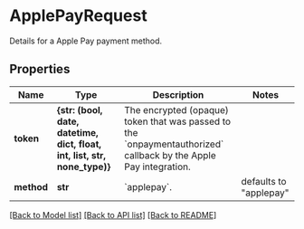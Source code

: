 # ApplePayRequest

Details for a Apple Pay payment method.

## Properties
Name | Type | Description | Notes
------------ | ------------- | ------------- | -------------
**token** | **{str: (bool, date, datetime, dict, float, int, list, str, none_type)}** | The encrypted (opaque) token that was passed to the &#x60;onpaymentauthorized&#x60; callback by the Apple Pay integration. | 
**method** | **str** | &#x60;applepay&#x60;. | defaults to "applepay"

[[Back to Model list]](../README.md#documentation-for-models) [[Back to API list]](../README.md#documentation-for-api-endpoints) [[Back to README]](../README.md)


